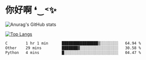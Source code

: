 # 你好啊 ❛‿˂✨

![Anurag's GitHub stats](https://github-readme-stats.vercel.app/api?username=ZombieFly&count_private=true&show_icons=true)

[![Top Langs](https://github-readme-stats.vercel.app/api/top-langs/?username=ZombieFly&layout=compact&count_private=true&hide=Ruby,makefile)](https://github.com/anuraghazra/github-readme-stats)

<!--START_SECTION:waka-->

```txt
C        1 hr 1 min      ████████████████▒░░░░░░░░   64.94 %
Other    29 mins         ███████▓░░░░░░░░░░░░░░░░░   30.58 %
Python   4 mins          █░░░░░░░░░░░░░░░░░░░░░░░░   04.47 %
```

<!--END_SECTION:waka-->

